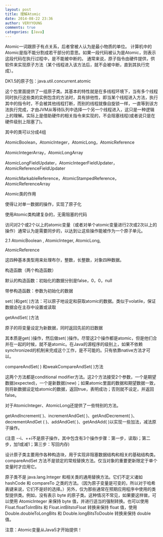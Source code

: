 ```yaml
---
layout: post
title: 理解Atomic
date: 2014-08-22 23:36
author: VERYYOUNG
comments: true
categories: [Java]
---
```


Atomic一词跟原子有点关系，后者曾被人认为是最小物质的单位。
计算机中的Atomic是指不能分割成若干部分的意思。如果一段代码被认为是Atomic，则表示这段代码在执行过程中，是不能被中断的。
通常来说，原子指令由硬件提供，供软件来实现原子方法（某个线程进入该方法后，就不会被中断，直到其执行完成）。


DK1.5的原子包：java.util.concurrent.atomic

这个包里面提供了一组原子类。其基本的特性就是在多线程环境下，当有多个线程同时执行这些类的实例包含的方法时，具有排他性，即当某个线程进入方法，执行其中的指令时，不会被其他线程打断，而别的线程就像自旋锁一样，一直等到该方法执行完成，才由JVM从等待队列中选择一个另一个线程进入，这只是一种逻辑上的理解。实际上是借助硬件的相关指令来实现的，不会阻塞线程(或者说只是在硬件级别上阻塞了)。


其中的类可以分成4组

AtomicBoolean，AtomicInteger，AtomicLong，AtomicReference

AtomicIntegerArray，AtomicLongArray

AtomicLongFieldUpdater，AtomicIntegerFieldUpdater，
AtomicReferenceFieldUpdater

AtomicMarkableReference，AtomicStampedReference，AtomicReferenceArray


Atomic类的作用

使得让对单一数据的操作，实现了原子化

使用Atomic类构建复杂的，无需阻塞的代码

访问对2个或2个以上的atomic变量（或者对单个atomic变量进行2次或2次以上的操作）通常认为是需要同步的，以达到让这些操作能被作为一个原子单元。

2.1 AtomicBoolean , AtomicInteger, AtomicLong, 

AtomicReference

这四种基本类型用来处理布尔，整数，长整数，对象四种数据。

构造函数（两个构造函数）

默认的构造函数：初始化的数据分别是false，0，0，null

带参构造函数：参数为初始化的数据

set( )和get( )方法：可以原子地设定和获取atomic的数据。类似于volatile，保证数据会在主存中设置或读取

getAndSet( )方法

原子的将变量设定为新数据，同时返回先前的旧数据

其本质是get( )操作，然后做set( )操作。尽管这2个操作都是atomic，但是他们合并在一起的时候，就不是atomic。在Java的源程序的级别上，如果不依赖synchronized的机制来完成这个工作，是不可能的。只有依靠native方法才可以。

compareAndSet( ) 和weakCompareAndSet( )方法

这两个方法都是conditional modifier方法。这2个方法接受2个参数，一个是期望数据(expected)，一个是新数据(new)；如果atomic里面的数据和期望数据一致，则将新数据设定给atomic的数据，返回true，表明成功；否则就不设定，并返回false。

对于AtomicInteger、AtomicLong还提供了一些特别的方法。

getAndIncrement( )、incrementAndGet( )、getAndDecrement( )、decrementAndGet ( )、addAndGet( )、getAndAdd( )以实现一些加法，减法原子操作。

(注意 --i、++i不是原子操作，其中包含有3个操作步骤：第一步，读取i；第二步，加1或减1；第三步：写回内存)


设计原子类主要用作各种构造块，用于实现非阻塞数据结构和相关的基础结构类。compareAndSet 方法不是锁定的常规替换方法。仅当对象的重要更新限定于单个 变量时才应用它。

原子类不是 java.lang.Integer 和相关类的通用替换方法。它们不定义诸如 hashCode 和 compareTo 之类的方法。（因为原子变量是可变的，所以对于哈希表键来说，它们不是好的选择。）另外，仅为那些通常在预期应用程序中使用的类型提供类。例如，没有表示 byte 的原子类。这种情况不常见，如果要这样做，可以使用 AtomicInteger 来保持 byte 值，并进行适当的强制转换。也可以使用 Float.floatToIntBits 和 Float.intBitstoFloat 转换来保持 float 值，使用 Double.doubleToLongBits 和 Double.longBitsToDouble 转换来保持 double 值。


注意：Atomic变量从Java5才开始提供！

